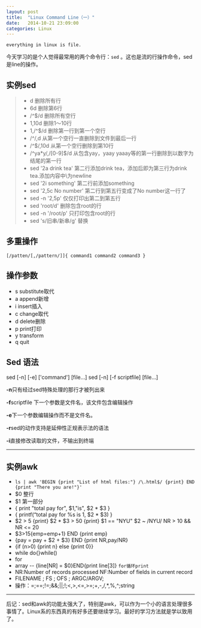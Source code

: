 ```yaml
---
layout: post
title:  "Linux Command Line（一）"
date:   2014-10-21 23:09:00
categories: Linux
---
```

`everything in linux is file.`

今天学习的是个人觉得最常用的两个命令行：`sed` 。这也是流的行操作命令，sed是line的操作。

## 实例**sed**

> - d 	删除所有行
> - 6d 	删除第6行
> - /^$/d 	删除所有空行
> - 1,10d 	删除1～10行
> - 1,/^$/d 	删除第一行到第一个空行
> - /^$/,$d 	从第一个空行一直删除到文件到最后一行
> - /^$/,10d 	从第一个空行删除到第10行
> - /^ya*y/,/[0-9]$/d 	从包含yay，yaay yaaay等的第一行删除到以数字为结尾的第一行
> - sed '2a drink tea' 	第二行添加drink tea，添加后即为第三行为drink tea.添加内容中\为newline
> - sed '2i something' 	第二行前添加something
> - sed '2,5c No number' 	第二行到第五行变成了No number这一行了
> - sed -n '2,5p' 	仅仅打印出第二到第五行
> - sed 'root/d' 	删除包含root的行
> - sed -n '/root/p' 	只打印包含root的行
> - sed 's/旧串/新串/g'	替换


## 多重操作

`[/patten/[,/pattern/]]{
command1
command2
command3
}`

## 操作参数

- s  substitute取代
- a  append新增
- i  insert插入
- c  change取代
- d  delete删除
- p  print打印
- y  transform
- q  quit

## Sed 语法

sed [-n] [-e] ['command'] [file...]
sed [-n] [-f scriptfile] [file...]

**-n**只有经过sed特殊处理的那行才被列出来

**-f**scriptfile 下一个参数是文件名，该文件包含编辑操作

**-e**下一个参数编辑操作而不是文件名。

**-r**sed的动作支持是延伸性正规表示法的语法

**-i**直接修改读取的文件，不输出到终端

---

## 实例**awk**

- `ls | awk 'BEGIN {print "List of html files:"} /\.html$/ {print} END {print "There you are!"}'`
- $0 整行  
- $1 第一部分
- { print "total pay for", $1,"is", $2 * $3 }
- { printf(“total pay for %s is $%.2f\n”,$1, $2 * $3) }
- $2 > 5 {print}     $2 * $3 > 50 {print}    $1 == "NYU"    $2 ~ /NYU/   NR > 10 && NR <= 20
- $3>15{emp=emp+1} END {print emp}
- {pay = pay + $2 + $3} END {print NR,pay/NR}
- {if (n>0) {print n} else {print 0}}
- while   do{}while()
- for
- array -- {line[NR] = $0}END{print line[3]} `for循环print`
- NR:Number of records processed  NF:Number of fields in current record
- FILENAME ; FS ; OFS ; ARGC/ARGV;
- 操作：=;==;!=;&&;||;!;<,>,<=,>=;+,-,/,*,%,^;string


------

后记：sed和awk的功能太强大了，特别是awk，可以作为一个小的语言处理很多事情了。Linux系的东西真的有好多还要继续学习。最好的学习方法就是学以致用了。
